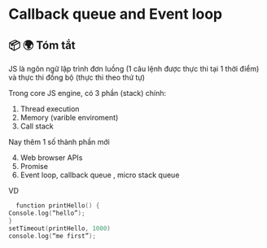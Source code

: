 # Callback queue and Event loop
## 📦  🌍 Tóm tắt
JS là ngôn ngữ lập trình đơn luồng (1 câu lệnh được thực thi tại 1 thời điểm) và thực thi đồng bộ (thực thi theo thứ tự)

Trong core JS engine, có 3 phần (stack) chính:

1. Thread execution
2. Memory (varible enviroment)
3. Call stack

Nay thêm 1 số thành phần mới 

4. Web browser APIs
5. Promise 
6. Event loop, callback queue , micro stack queue

VD 
```swift
  function printHello() {
Console.log(“hello”);
}
setTimeout(printHello, 1000)
console.log(“me first”);
```


